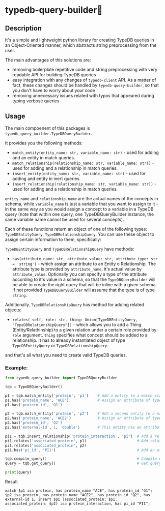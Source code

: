 # typedb-query-builder💪

## Description

It's a simple and lightweight python library for creating TypeDB queries in an Object-Oriented manner, which abstracts string preprocessing from the user. 

The main advantages of this solutions are:
  - removing boilerplate repetitive code and string preprocessing with very readable API for building TypeDB queries
  - easy integration with any changes of `typedb-client` API. As a matter of fact, these changes should be handled by `typedb-query-builder`, so that you don't have to worry about your code
  - removing unnecessary issues related with typos that appeared during typing verbose queries


## Usage

The main compoenent of this packages is `typedb_query_builder.TypeDBQueryBuilder`.

It provides you the following methods:
  - `match_entity(entity_name: str, variable_name: str)` - used for adding and an entity in match queries.
  - `match_relationship(relationship_name: str, variable_name: str))` - used for adding and a relationship in match queries.
  - `insert_entity(entity_name: str, variable_name: str)` - used for adding and entity in inert queries.
  - `insert_relationship(relationship_name: str, variable_name: str))` - used for adding and a relationship in match queries.

`entity_name` and `relationship_name` are the actual names of the concepts in schema, while `variable_name` is just a variable that you want to assign to it - in the same way as you would assign a concept to a variable in a TypeDB query (note that within one query, one TypeDBQueryBuilder instance, the same variable name cannot be used for several concepts).

Each of these functions return an object of one of the following types: `TypeDBEntityQuery`, `TypeDBRelationshipQuery`. You can use these object to assign certain information to them, specifically:

`TypeDBEntityQuery` and `TypeDBRelationshipQuery` have methods:
  - `has(attribute_name: str,
        attribute_value: str,
        attribute_type: str = 'string')` - which assign an attribute to an Entity o Relationship. The attribute type is provided by `attribute_name`, it's actual value by `attribute_value`. Optionally you can specify a type of the attribute according to it's value in a schema, so that the `TypeDBQueryBuilder` will be able to create the right query that will be inline with a given schema. If not provided `TypeDBQueryBuilder` will assume that the type is of type `string`.

Additionally, `TypeDBRelationshipQuery` has method for adding related objects:
  - `relates(
        self,
        role: str,
        thing: Union[TypeDBEntityQuery, "TypeDBRelationshipQuery"])` - which allows you to add a Thing (Entity/Relathinship) to a given relation under a certain role provided by `role` argument. `thing` specifies what concept should be added to a relationship. It has to already instantiated object of type `TypeDBEntityQuery` or `TypeDBRelationshipQuery`.

and that's all what you need to create valid TypeDB queries.

### Example:
```python
from typedb_query_builder import TypeDBQueryBuilder

tqb = TypeDBQueryBuilder()

p1 = tqb.match_entity('protein', 'p1')    # Add a entity to a match statement with a variable 'p1'.
p1.has('protein_name', 'ACE')             # Assign an attribute of type 'protein_name' with value 'ACE'
p1.has('protein_id', 'Q1')

p2 = tqb.match_entity('protein', 'p2')    # Add a second entity to a match statement with a variable 'p2'.
p2.has('protein_name', 'ACE2')            # Assign an attribute of type 'protein_name' with value 'ACE2'
p2.has('protein_id', 'Q2')
p2.has('external-id', 1, 'double')        # This entity has an attribute 'external-id' which is of type double.

pi1 = tqb.insert_relationship('protein_interaction', 'pi')  # Add a relationship of type 'protein_interaction' to insert query.
pi1.relates('associated_protein', p1)                       # Add related entities
pi1.relates('associated_protein', p2)
pi1.has('pi_id', 'PI1')                                     # Add an attribute to a relationship

tqb.compile_query()                                         # Compile query
query = tqb.get_query()                                     # Get query

print(query)
```

Result

`match $p1 isa protein, has protein_name "ACE", has protein_id "Q1"; $p2 isa protein, has protein_name "ACE2", has protein_id "Q2", has external-id 1; insert $pi (associated_protein: $p1, associated_protein: $p2) isa protein_interaction, has pi_id "PI1";`


